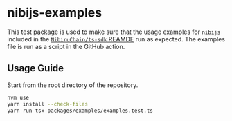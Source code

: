 # nibijs-examples

This test package is used to make sure that the usage examples for `nibijs`
included in the [`NibiruChain/ts-sdk`
REAMDE](https://github.com/NibiruChain/ts-sdk/tree/main?tab=readme-ov-file) run
as expected. The examples file is run as a script in the GitHub action.

## Usage Guide

Start from the root directory of the repository.

```bash
nvm use
yarn install --check-files
yarn run tsx packages/examples/examples.test.ts
```
